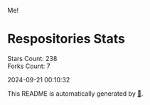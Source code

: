 Me!

# Respositories Stats
Stars Count: 238  
Forks Count: 7

2024-09-21 00:10:32  

This README is automatically generated by [🐰](https://github.com/rnitta/rnitta).
